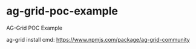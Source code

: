 # ag-grid-poc-example
AG-Grid POC Example


ag-grid install cmd:
https://www.npmjs.com/package/ag-grid-community
